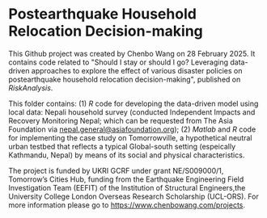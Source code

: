 # Postearthquake Household Relocation Decision-making
This Github project was created by Chenbo Wang on 28 February 2025. It contains code related to "Should I stay or should I go? Leveraging data-driven approaches to explore the effect of various disaster policies on postearthquake household relocation decision-making", published on $Risk Analysis$.

This folder contains:
(1) $R$ code for developing the data-driven model using local data: Nepali household survey (conducted Independent Impacts and Recovery Monitoring Nepal; which can be requested from The Asia Foundation via nepal.general@asiafoundation.org);
(2) $Matlab$ and $R$ code for implementing the case study on Tomorrowville, a hypothetical neutral urban testbed that reflects a typical Global-south setting (espeically Kathmandu, Nepal) by means of its social and physical characteristics.

The project is funded by UKRI GCRF under grant NE/S009000/1, Tomorrow’s Cities Hub, funding from the Earthquake Engineering Field Investigation Team (EEFIT) of the Institution of Structural Engineers,the University College London Overseas Research Scholarship (UCL-ORS). For more information please go to https://www.chenbowang.com/projects.
